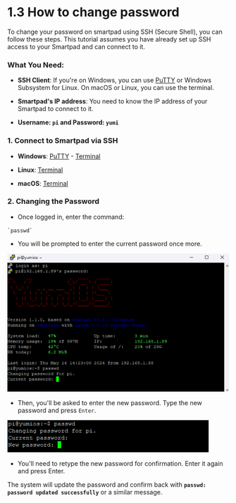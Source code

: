 # 1.3 How to change password

To change your password on smartpad using SSH (Secure Shell), you can follow these steps. This tutorial assumes you have already set up SSH access to your Smartpad and can connect to it.

### What You Need:

- **SSH Client**: If you're on Windows, you can use [PuTTY](https://www.chiark.greenend.org.uk/~sgtatham/putty/latest.html) or Windows Subsystem for Linux. On macOS or Linux, you can use the terminal.

- **Smartpad's IP address**: You need to know the IP address of your Smartpad to connect to it.

- **Username: `pi` and Password: `yumi`**

### 1. Connect to Smartpad via SSH

- **Windows**: [PuTTY](https://wiki.yumi-lab.com/KlipperSmartPad/SmartPad_connect_ssh/) - [Terminal](https://wiki.yumi-lab.com/KlipperSmartPad/SmartPad_connect_ssh/)

- **Linux**: [Terminal](https://wiki.yumi-lab.com/KlipperSmartPad/SmartPad_connect_ssh/)

- **macOS**: [Terminal](https://wiki.yumi-lab.com/KlipperSmartPad/SmartPad_connect_ssh/)


### 2. Changing the Password

- Once logged in, enter the command:

```
`passwd`
```

- You will be prompted to enter the current password once more.

![change_password_smartpad_1](../../img/KlipperSmartPad/Change_password/change_password_smartpad_1.png)

- Then, you'll be asked to enter the new password. Type the new password and press `Enter`.

![change_password_smartpad_2](../../img/KlipperSmartPad/Change_password/change_password_smartpad_2.png)

- You'll need to retype the new password for confirmation. Enter it again and press Enter.

The system will update the password and confirm back with **`passwd: password updated successfully`** or a similar message.


